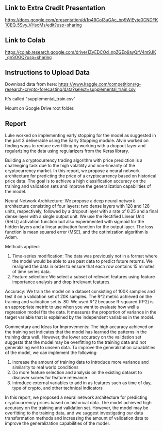 ## Link to Extra Credit Presentation
https://docs.google.com/presentation/d/1p49CoI3uGAc_bp9WiEyte0CNDFK1CEQ_5Svy_VHsoMs/edit?usp=sharing

## Link to Colab
https://colab.research.google.com/drive/1ZyEDCOd_npZGEp9ayQrV4m9JK_qnSOGQ?usp=sharing

## Instructions to Upload Data
Download data from here: https://www.kaggle.com/competitions/g-research-crypto-forecasting/data?select=supplemental_train.csv

It's called "supplemental_train.csv"

Mount on Google Drive root folder. 

## Report
Luke worked on implementing early stopping for the model as suggested in the part 3 deliverable using the Early Stopping module. Alvin worked on finding ways to reduce overfitting by working with a dropout layer and regularizing the data using regularizers from the Keras library. 

Building a cryptocurrency trading algorithm with price prediction is a challenging task due to the high volatility and non-linearity of the cryptocurrency market. In this report, we propose a neural network architecture for predicting the price of a cryptocurrency based on historical price data. The goal is to achieve a high classification accuracy on the training and validation sets and improve the generalization capabilities of the model.

Neural Network Architecture: We propose a deep neural network architecture consisting of four layers: two dense layers with 128 and 128 units, respectively, followed by a dropout layer with a rate of 0.25 and a final dense layer with a single output unit. We use the Rectified Linear Unit (ReLU) activation function but also experimented with sigmoid for the hidden layers and a linear activation function for the output layer. The loss function is mean squared error (MSE), and the optimization algorithm is Adam. 

Methods applied:
1. Time-series modification: The data was previously not in a format where the model would be able to use past data to predict future returns. We realigned the data in order to ensure that each row contains 15 minutes of time series data. 
2. Feature selection: We select a subset of relevant features using feature importance analysis and drop irrelevant features.

Accuracy: We train the model on a dataset consisting of 100K samples and test it on a validation set of 20K samples. The R^2 metric achieved on the training and validation set is .80. We used R^2 because R-squared (R^2) is an appropriate metric to use when you want to evaluate how well a regression model fits the data. It measures the proportion of variance in the target variable that is explained by the independent variables in the model.

Commentary and Ideas for Improvements: The high accuracy achieved on the training set indicates that the model has learned the patterns in the training data well. However, the lower accuracy on the validation set suggests that the model may be overfitting to the training data and not generalizing well to unseen data.
To improve the generalization capabilities of the model, we can implement the following:
1. Increase the amount of training data to introduce more variance and similarity to real world conditions
2. Do more feature selection and analysis on the existing dataset to discover scores for feature relevance
3. Introduce external variables to add in as features such as time of day, type of crypto, and other technical indicators

In this report, we proposed a neural network architecture for predicting cryptocurrency prices based on historical data. The model achieved high accuracy on the training and validation set. However, the model may be overfitting to the training data, and we suggest investigating our data transformation methods and increasing the amount of validation data to improve the generalization capabilities of the model. 
